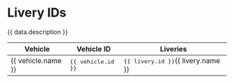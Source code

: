 <script setup>
import { response as data } from './../dumps/liveries.json'
</script>

<style scoped>
.selectable-group {
    user-select: all;
    font-family: monospace
}
</style>

# Livery IDs

{{ data.description }}

<table style="width:100%;">
    <thead>
        <th>Vehicle</th>
        <th>Vehicle ID</th>
        <th>Liveries</th>
    </thead>
    <tbody>
        <tr v-for="(vehicle, index) in data.list" :key="index">
            <td style="width:20%; word-wrap: break-word">{{ vehicle.name }}</td>
            <td class="selectable-group" style="width:20%"><Badge class="selectable-group" type="info">{{ vehicle.id }}</Badge></td>
            <td style="width:40%">
                <!--
                <table style="display:table; width:100%;">
                    <thead>
                        <th>Name</th>
                        <th>ID</th>
                    </thead>
                    <tbody style="width:100%">
                        <tr v-for="(livery, index) in vehicle.liveries" :key="id">
                            <td style="width:70%;">{{ livery.name }}</td>
                            <td class="selectable-group" style="width:30%;"><Badge class="selectable-group" type="tip">{{ livery.id }}</Badge></td>
                        </tr>
                    </tbody>-->
                <!--<span class="selectable-group">{{ vehicle.liveries }}</span>-->
                <!--</table>
            -->
                    <span v-for="(livery, index) in vehicle.liveries" :key="id">
                    <Badge class="selectable-group" type="tip">{{ livery.id }}</Badge>{{ livery.name }} <br />
                </span>
            </td>
        </tr>
    </tbody>
</table>